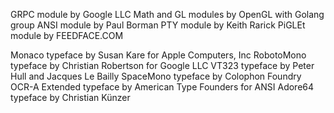 
GRPC module by Google LLC
Math and GL modules by OpenGL with Golang group
ANSI module by Paul Borman
PTY module by Keith Rarick
PiGLEt module by FEEDFACE.COM

Monaco typeface by Susan Kare for Apple Computers, Inc
RobotoMono typeface by Christian Robertson for Google LLC
VT323 typeface by Peter Hull and Jacques Le Bailly
SpaceMono typeface by Colophon Foundry
OCR-A Extended typeface by American Type Founders for ANSI
Adore64 typeface by Christian Künzer

